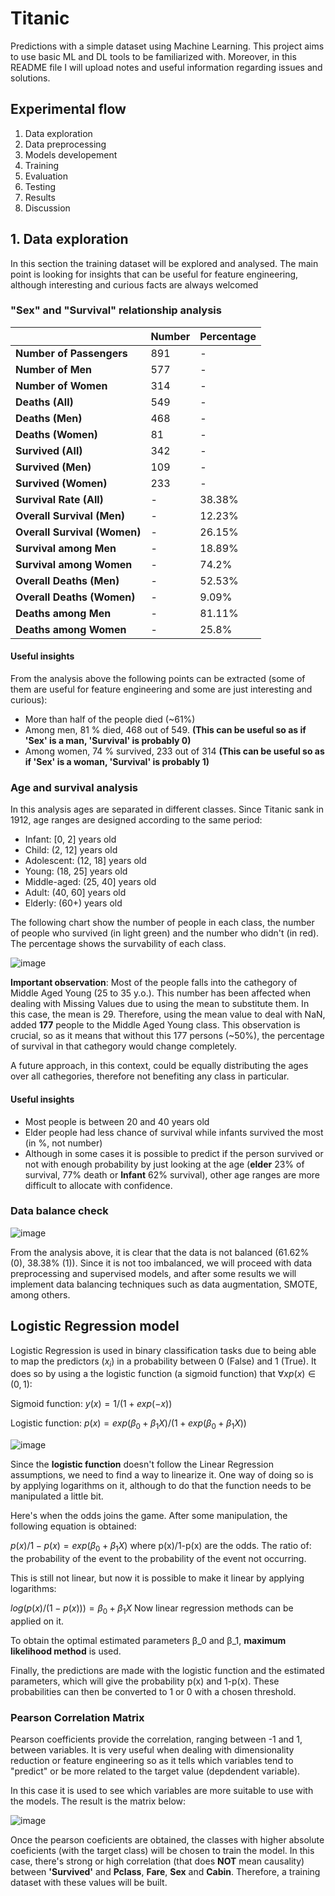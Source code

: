 # Titanic
Predictions with a simple dataset using Machine Learning. This project aims to use basic ML and DL tools to be familiarized with. Moreover, in this README file I will upload notes and useful information regarding issues and solutions.


## Experimental flow

1. Data exploration
2. Data preprocessing
3. Models developement
4. Training
5. Evaluation
6. Testing
7. Results
8. Discussion


## 1. Data exploration

In this section the training dataset will be explored and analysed. The main point is looking for insights that can be useful for feature engineering, although interesting and curious facts are always welcomed

### "Sex" and "Survival" relationship analysis


|                         | Number | Percentage |
|-------------------------|--------|------------|
| **Number of Passengers** | 891    |    -        |
| **Number of Men**        | 577    |   -         |
| **Number of Women**      | 314    |      -      |
| **Deaths (All)**         | 549    |     -       |
| **Deaths (Men)**         | 468    |     -       |
| **Deaths (Women)**       | 81     |      -      |
| **Survived (All)**       | 342    |       -     |
| **Survived (Men)**       | 109    |       -     |
| **Survived (Women)**     | 233    |      -      |
| **Survival Rate (All)**  | -      | 38.38%     |
| **Overall Survival (Men)**| -     | 12.23%     |
| **Overall Survival (Women)**| -   | 26.15%     |
| **Survival among Men**   | -      | 18.89%     |
| **Survival among Women** | -      | 74.2%      |
| **Overall Deaths (Men)** | -      | 52.53%     |
| **Overall Deaths (Women)**| -    | 9.09%       |
| **Deaths among Men**     | -      | 81.11%     |
| **Deaths among Women**   | -      | 25.8%      |



#### Useful insights

From the analysis above the following points can be extracted (some of them are useful for feature engineering and some are just interesting and curious):

- More than half of the people died (~61%)
- Among men, 81 % died, 468 out of 549. **(This can be useful so as if 'Sex' is a man, 'Survival' is probably 0)**
- Among women, 74 % survived, 233 out of 314 **(This can be useful so as if 'Sex' is a woman, 'Survival' is probably 1)**

### Age and survival analysis

In this analysis ages are separated in different classes. Since Titanic sank in 1912, age ranges are designed according to the same period:

- Infant: [0, 2] years old
- Child: (2, 12] years old
- Adolescent: (12, 18] years old
- Young: (18, 25] years old
- Middle-aged: (25, 40] years old
- Adult: (40, 60] years old 
- Elderly: (60+) years old



The following chart show the number of people in each class, the number of people who survived (in light green) and the number who didn't (in red). The percentage shows the survability of each class.

![image](https://github.com/BakiRhina/Titanic/assets/108484177/a5953e0a-e20e-43e2-bcf2-250771eaf42a)

**Important observation**: Most of the people falls into the cathegory of Middle Aged Young (25 to 35 y.o.). This number has been affected when dealing with Missing Values due to using the mean to substitute them. In this case, the mean is 29. Therefore, using the mean value to deal with NaN, added **177** people to the Middle Aged Young class. This observation is crucial, so as it means that without this 177 persons (~50%), the percentage of survival in that cathegory would change completely.

A future approach, in this context, could be equally distributing the ages over all cathegories, therefore not benefiting any class in particular.


#### Useful insights


- Most people is between 20 and 40 years old
- Elder people had less chance of survival while infants survived the most (in %, not number)
- Although in some cases it is possible to predict if the person survived or not with enough probability by just looking at the age (**elder** 23% of survival, 77% death or **Infant** 62% survival), other age ranges are more difficult to allocate with confidence.


### Data balance check

![image](https://github.com/BakiRhina/Titanic/assets/108484177/0610eca0-5a86-4a35-9715-817ef15cdcf7)


From the analysis above, it is clear that the data is not balanced (61.62% (0), 38.38% (1)). Since it is not too imbalanced, we will proceed with data preprocessing and supervised models, and after some results we will implement data balancing techniques such as data augmentation, SMOTE, among others.


## Logistic Regression model

Logistic Regression is used in binary classification tasks due to being able to map the predictors ($x_i$) in a probability between 0 (False) and 1 (True). It does so by using a the logistic function (a sigmoid function) that $∀x p(x) ∈ (0,1)$:

Sigmoid function: $y(x)=1/(1+exp(-x))$

Logistic function: $p(x)=exp(β_0+β_1X)/(1+exp(β_0+β_1X))$

![image](https://github.com/BakiRhina/Titanic/assets/108484177/38c4ac16-4e9c-40c2-b28a-26c9f88fa696)


Since the **logistic function** doesn't follow the Linear Regression assumptions, we need to find a way to linearize it. One way of doing so is by applying logarithms on it, although to do that the function needs to be manipulated a little bit.

Here's when the odds joins the game. After some manipulation, the following equation is obtained:

$p(x)/1-p(x)=exp(β_0+β_1X)$ where p(x)/1-p(x) are the odds. The ratio of: the probability of the event to the probability of the event not occurring.

This is still not linear, but now it is possible to make it linear by applying logarithms:

$log(p(x)/(1-p(x)))=β_0+β_1X$ Now linear regression methods can be applied on it.

To obtain the optimal estimated parameters β_0 and β_1, **maximum likelihood method** is used.

Finally, the predictions are made with the logistic function and the estimated parameters, which will give the probability p(x) and 1-p(x). These probabilities can then be converted to 1 or 0 with a chosen threshold.


### Pearson Correlation Matrix

Pearson coefficients provide the correlation, ranging between -1 and 1, between variables. It is very useful when dealing with dimensionality reduction or feature engineering so as it tells which variables tend to "predict" or be more related to the target value (depdendent variable).

In this case it is used to see which variables are more suitable to use with the models. The result is the matrix below:


![image](https://github.com/BakiRhina/Titanic/assets/108484177/94414a69-c7bc-4df0-aa75-015133f639f5)


Once the pearson coeficients are obtained, the classes with higher absolute coeficients (with the target class) will be chosen to train the model. In this case, there's strong or high correlation (that does **NOT** mean causality) between **'Survived'** and **Pclass**, **Fare**, **Sex** and **Cabin**. Therefore, a training dataset with these values will be built.
